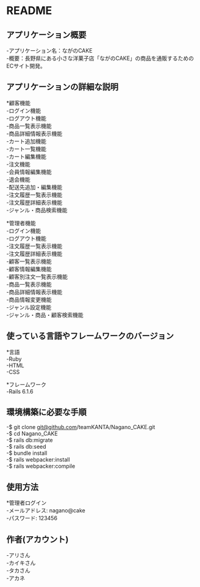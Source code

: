 # README

## アプリケーション概要
-アプリケーション名：ながのCAKE  
-概要：長野県にある小さな洋菓子店「ながのCAKE」の商品を通販するためのECサイト開発。  

## アプリケーションの詳細な説明
*顧客機能  
 -ログイン機能  
 -ログアウト機能  
 -商品一覧表示機能    
 -商品詳細情報表示機能    
 -カート追加機能  
 -カート一覧機能  
 -カート編集機能  
 -注文機能  
 -会員情報編集機能  
 -退会機能  
 -配送先追加・編集機能  
 -注文履歴一覧表示機能  
 -注文履歴詳細表示機能  
 -ジャンル・商品検索機能  

*管理者機能  
 -ログイン機能  
 -ログアウト機能  
 -注文履歴一覧表示機能  
 -注文履歴詳細表示機能  
 -顧客一覧表示機能  
 -顧客情報編集機能  
 -顧客別注文一覧表示機能  
 -商品一覧表示機能  
 -商品詳細情報表示機能  
 -商品情報変更機能  
 -ジャンル設定機能  
 -ジャンル・商品・顧客検索機能  

## 使っている言語やフレームワークのバージョン
*言語  
 -Ruby  
 -HTML  
 -CSS  

*フレームワーク  
 -Rails 6.1.6  

## 環境構築に必要な手順
-$ git clone git@github.com/teamKANTA/Nagano_CAKE.git  
-$ cd Nagano_CAKE  
-$ rails db:migrate  
-$ rails db:seed  
-$ bundle install  
-$ rails webpacker:install  
-$ rails webpacker:compile  

## 使用方法
*管理者ログイン  
 -メールアドレス: nagano@cake  
 -パスワード: 123456  

## 作者(アカウント)
-アリさん  
-カイキさん  
-タカさん  
-アカネ  
